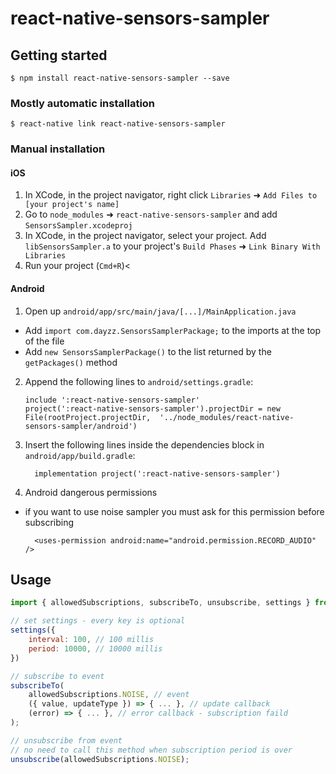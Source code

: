 # react-native-sensors-sampler

## Getting started

`$ npm install react-native-sensors-sampler --save`

### Mostly automatic installation

`$ react-native link react-native-sensors-sampler`

### Manual installation


#### iOS

1. In XCode, in the project navigator, right click `Libraries` ➜ `Add Files to [your project's name]`
2. Go to `node_modules` ➜ `react-native-sensors-sampler` and add `SensorsSampler.xcodeproj`
3. In XCode, in the project navigator, select your project. Add `libSensorsSampler.a` to your project's `Build Phases` ➜ `Link Binary With Libraries`
4. Run your project (`Cmd+R`)<

#### Android

1. Open up `android/app/src/main/java/[...]/MainApplication.java`
  - Add `import com.dayzz.SensorsSamplerPackage;` to the imports at the top of the file
  - Add `new SensorsSamplerPackage()` to the list returned by the `getPackages()` method
2. Append the following lines to `android/settings.gradle`:
  	```
  	include ':react-native-sensors-sampler'
  	project(':react-native-sensors-sampler').projectDir = new File(rootProject.projectDir, 	'../node_modules/react-native-sensors-sampler/android')
  	```
3. Insert the following lines inside the dependencies block in `android/app/build.gradle`:
  	```
      implementation project(':react-native-sensors-sampler')
  	```
4. Android dangerous permissions
  - if you want to use noise sampler you must ask for this permission before subscribing

      ```
        <uses-permission android:name="android.permission.RECORD_AUDIO" />
      ```


## Usage
```javascript
import { allowedSubscriptions, subscribeTo, unsubscribe, settings } from 'react-native-sensors-sampler';

// set settings - every key is optional
settings({
    interval: 100, // 100 millis
    period: 10000, // 10000 millis
})

// subscribe to event
subscribeTo(
    allowedSubscriptions.NOISE, // event
    ({ value, updateType }) => { ... }, // update callback
    (error) => { ... }, // error callback - subscription faild
);

// unsubscribe from event
// no need to call this method when subscription period is over
unsubscribe(allowedSubscriptions.NOISE);
```
